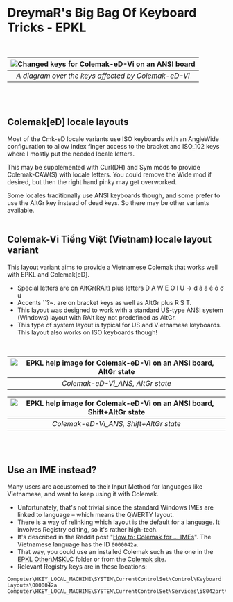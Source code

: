 DreymaR's Big Bag Of Keyboard Tricks - EPKL
===========================================
<br>

|![Changed keys for Colemak-eD-Vi on an ANSI board](./Cmk-eD-Vi_ANS/Cmk-eD-Vi_ANS_ChangedKeys.png)|
|   :---:   |
|_A diagram over the keys affected by Colemak-eD-Vi_|

<br><br>

Colemak[eD] locale layouts
--------------------------
Most of the Cmk-eD locale variants use ISO keyboards with an AngleWide configuration to allow index finger access to the bracket and ISO_102 keys where I mostly put the needed locale letters.

This may be supplemented with Curl(DH) and Sym mods to provide Colemak-CAW(S) with locale letters. You could remove the Wide mod if desired, but then the right hand pinky may get overworked.

Some locales traditionally use ANSI keyboards though, and some prefer to use the AltGr key instead of dead keys. So there may be other variants available.
<br><br>

Colemak-Vi Tiếng Việt (Vietnam) locale layout variant
-----------------------------------------------------
This layout variant aims to provide a Vietnamese Colemak that works well with EPKL and Colemak[eD].
- Special letters are on AltGr(RAlt) plus letters D A W E O I U → đ â ă ê ô ơ ư
- Accents ´`?~. are on bracket keys as well as AltGr plus R S T.
- This layout was designed to work with a standard US-type ANSI system (Windows) layout with RAlt key not predefined as AltGr.
- This type of system layout is typical for US and Vietnamese keyboards. This layout also works on ISO keyboards though!
<br>

|![EPKL help image for Colemak-eD-Vi on an ANSI board, AltGr state](./Cmk-eD-Vi_ANS/state6.png)|
|   :---:   |
|_Colemak-eD-Vi_ANS, AltGr state_|

|![EPKL help image for Colemak-eD-Vi on an ANSI board, Shift+AltGr state](./Cmk-eD-Vi_ANS/state7.png)|
|   :---:   |
|_Colemak-eD-Vi_ANS, Shift+AltGr state_|
<br><br>

Use an IME instead?
-------------------
Many users are accustomed to their Input Method for languages like Vietnamese, and want to keep using it with Colemak.
- Unfortunately, that's not trivial since the standard Windows IMEs are linked to language – which means the QWERTY layout.
- There is a way of relinking which layout is the default for a language. It involves Registry editing, so it's rather high-tech.
- It's described in the Reddit post "[How to: Colemak for ... IMEs][IMEreg]". The Vietnamese language has the ID `0000042a`.
- That way, you could use an installed Colemak such as the one in the [EPKL Other\MSKLC][PklKLC] folder or from the [Colemak site][CmkCom].
- Relevant Registry keys are in these locations:
```
Computer\HKEY_LOCAL_MACHINE\SYSTEM\CurrentControlSet\Control\Keyboard Layouts\0000042a
Computer\HKEY_LOCAL_MACHINE\SYSTEM\CurrentControlSet\Services\i8042prt\Parameters
```

[IMEreg]: https://www.reddit.com/r/Colemak/comments/9rq7vv/how_to_colemak_for_japanese_chinese_and_other/ (Reddit – How to: Colemak for ... IMEs)
[CmkCom]: https://www.colemak.com                                   (The Colemak official site)
[PklKLC]: /Other/MSKLC                                              (EPKL's Microsoft Keyboard Layout Creator folder)
